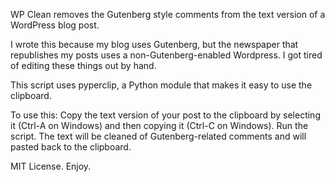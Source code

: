 WP Clean removes the Gutenberg style comments from the text version of a WordPress blog post. 

I wrote this because my blog uses Gutenberg, but the newspaper that republishes my posts uses a non-Gutenberg-enabled Wordpress. I got tired of editing these things out by hand. 

This script uses pyperclip, a Python module that makes it easy to use the clipboard. 

To use this: Copy the text version of your post to the clipboard by selecting it (Ctrl-A on Windows) and then copying it (Ctrl-C on Windows). Run the script. The text will be cleaned of Gutenberg-related comments and will pasted back to the clipboard. 

MIT License. Enjoy.
